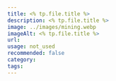 ```yaml
---
title: <% tp.file.title %>
description: <% tp.file.title %>
image: ../images/mining.webp
imageAlt: <% tp.file.title %>
url: 
usage: not_used
recommended: false
category: 
tags:
---
```

